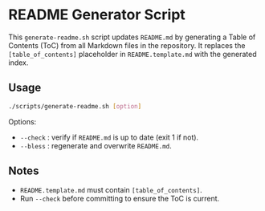 
# README Generator Script

This `generate-readme.sh` script updates `README.md` by generating a Table of Contents (ToC) from all Markdown files in the repository.
It replaces the `[table_of_contents]` placeholder in `README.template.md` with the generated index.

## Usage

```bash
./scripts/generate-readme.sh [option]
```

Options:

* `--check` : verify if `README.md` is up to date (exit 1 if not).
* `--bless` : regenerate and overwrite `README.md`.

## Notes

* `README.template.md` must contain `[table_of_contents]`.
* Run `--check` before committing to ensure the ToC is current.

